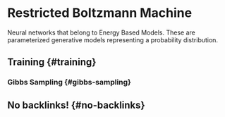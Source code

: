 # Restricted Boltzmann Machine


Neural networks that belong to Energy Based Models. These are parameterized generative models representing a probability distribution.


## Training {#training}


### Gibbs Sampling {#gibbs-sampling}


## No backlinks! {#no-backlinks}
